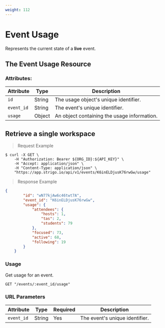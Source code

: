 ```yaml
---
weight: 112
---
```



# Event Usage

Represents the current state of a **live** event.

## The Event Usage Resource

### Attributes:

Attribute               | Type     | Description
---------               | -------  | -------
`id`                    | String   | The usage object's unique identifier.
`event_id`              | String   | The event's unique identifier.
`usage`                 | Object   | An object containing the usage information.


## Retrieve a single workspace

> Request Example

```shell
$ curl -X GET \
    -H "Authorization: Bearer ${ORG_ID}:${API_KEY}" \
    -H "Accept: application/json" \
    -H "Content-Type: application/json" \
    "https://app.strigo.io/api/v1/events/K6inELDjusK76rwGw/usage"
```

> Response Example

```json
{
        "id": "wN77kjAw6c46twt7A",
        "event_id": "K6inELDjusK76rwGw",
        "usage": {
            "attendees": {
                "hosts": 1,
                "tas": 2,
                "students": 79
            },
            "focused": 73,
            "active": 68,
            "following": 19
        }
    }

```

### Usage

Get usage for an event.

`GET "/events/:event_id/usage"`

### URL Parameters

Attribute      | Type    | Required | Description
---------      | ------- | -------  | -------
`event_id`     | String  | Yes      | The event's unique identifier.
